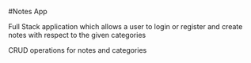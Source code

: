 #Notes App

Full Stack application which allows a user to login or register and create notes with respect to the given categories

CRUD operations for notes and categories

